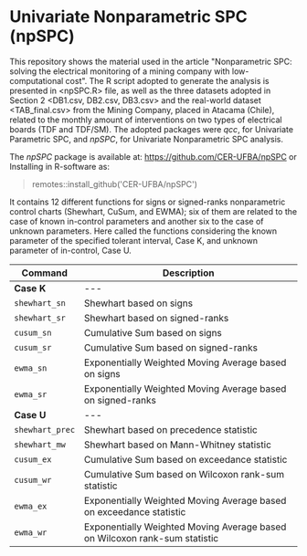 # Univariate Nonparametric SPC (npSPC)

This repository shows the material used in the article "Nonparametric SPC: solving the electrical monitoring of a mining company with low-computational cost". The R script adopted to generate the analysis is presented in <npSPC.R> file, as well as the three datasets adopted in Section 2 <DB1.csv, DB2.csv, DB3.csv> and the real-world dataset <TAB_final.csv> from the Mining Company, placed in Atacama (Chile), related to the monthly amount of interventions on two types of electrical boards (TDF and TDF/SM). The adopted packages were _qcc_, for Univariate Parametric SPC, and _npSPC_, for Univariate Nonparametric SPC analysis.

The _npSPC_ package is available at: https://github.com/CER-UFBA/npSPC or Installing in R-software as:
> remotes::install_github('CER-UFBA/npSPC')

It contains 12 different functions for signs or signed-ranks nonparametric control charts (Shewhart, CuSum, and EWMA); six of them are related to the case of known in-control parameters and another six to the case of unknown parameters. Here called the functions considering the known parameter of the specified tolerant interval, Case K, and
unknown parameter of in-control, Case U.

| Command | Description |
| --- | --- |
| **Case K** | --- |
| `shewhart_sn` | Shewhart based on signs                                    
| `shewhart_sr` | Shewhart based on signed-ranks |
| `cusum_sn` | Cumulative Sum based on signs |
| `cusum_sr` | Cumulative Sum based on signed-ranks |
| `ewma_sn` | Exponentially Weighted Moving Average based on signs |
| `ewma_sr` | Exponentially Weighted Moving Average based on signed-ranks |
| **Case U** | --- |
| `shewhart_prec` | Shewhart based on precedence statistic |
| `shewhart_mw` | Shewhart based on Mann-Whitney statistic |
| `cusum_ex` | Cumulative Sum based on exceedance statistic |
| `cusum_wr` | Cumulative Sum based on Wilcoxon rank-sum statistic |
| `ewma_ex` | Exponentially Weighted Moving Average based on exceedance statistic |
| `ewma_wr` | Exponentially Weighted Moving Average based on Wilcoxon rank-sum statistic |

